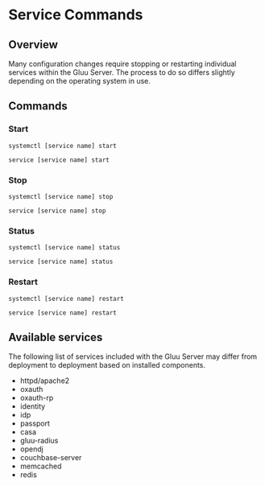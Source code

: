 # Service Commands

## Overview

Many configuration changes require stopping or restarting individual services within the Gluu Server. The process to do so differs slightly depending on the operating system in use.

## Commands

### Start

``` tab="Ubuntu 18 or CentOS 7"
systemctl [service name] start
```

``` tab="Other OS"
service [service name] start
```

### Stop

``` tab="Ubuntu 18 or CentOS 7"
systemctl [service name] stop
```

``` tab="Other OS"
service [service name] stop
```

### Status

``` tab="Ubuntu 18 or CentOS 7"
systemctl [service name] status
```

``` tab="Other OS"
service [service name] status
```

### Restart

``` tab="Ubuntu 18 or CentOS 7"
systemctl [service name] restart
```

``` tab="Other OS"
service [service name] restart
```

## Available services

The following list of services included with the Gluu Server may differ from deployment to deployment based on installed components.

- httpd/apache2
- oxauth
- oxauth-rp
- identity
- idp
- passport
- casa
- gluu-radius
- opendj
- couchbase-server
- memcached
- redis
